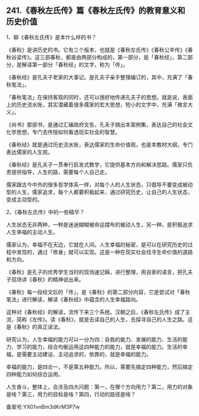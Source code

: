 ## 241.《春秋左氏传》篇《春秋左氏传》的教育意义和历史价值
1、聊《春秋左氏传》是本什么样的书？


《春秋》是讲历史的书。它有三个版本，也就是《春秋左氏传》《春秋公羊传》《春秋谷梁传》。这三部春秋，都是由两部分构成的，第一部分，是「春秋经」，第二部分，是解读第一部分「春秋经」的文字，称为「传」。


《春秋经》是孔夫子老家的大事记。是孔夫子亲手整理编订的，其中，充满了「春秋笔法」。


「春秋笔法」在保持客观的同时，还可以很好地传递孔夫子的思想。就是说，表面上的历史流水账，其实潜藏着很多儒家的宏大思想，短小的文字中，充满「微言大义」。


《尚书》那部书，是通过汇编政府文告，孔夫子搞出本案例集，表达自己的社会文化学思想，专门去传授如何看透现实社会的智慧。


《春秋经》就是通过历史流水账，表达儒家的生命价值观，也是本教材大纲，专门表达儒家的人生观。


《春秋经》是孔夫子一贯奉行启发式教学，它提供基本方向和解决思路。儒家只负责提供指导，人生的路，需要每个人自己走。


儒家跟古今中外的很多哲学体系一样，对每个人的人生状态，只倡导不要变成被动型的人生，儒家追求，每个人都要积极起来，通过研究历史，让自己的人生状态，变成主动型的。


2、《春秋左氏传》中的一些精华？


人生状态无非两种，一种是迷迷糊糊被命运摆布的被动人生，另一种，是积极追求人生幸福的主动人生。


儒家认为，幸福不在天边，它就在人间。人生幸福的秘密，是可以在研究历史的过程中发现的，通过「修身」就可以实现。这是一种在现实社会找寻生命价值的道路和方向。


《春秋》是孔子的优秀学生当时的现场速记稿，进行整理，用自家的语言，把孔夫子现场讲《春秋》的精神说出来。


《春秋》每一段经文后的「传」，是《春秋》的第二部分内容，它是尝试对「春秋笔法」进行解读，解读《春秋经》中蕴含的人生幸福路向。


这种对《春秋经》的解读，流传下来三个系统。汉朝之后，《春秋左氏传》成了主流，简称《左传》。读《春秋》，就是去读自己的人生，去探寻自己的人生之路。这是《春秋》的真正读法。


研究认为，人生幸福的能力可以一分为四：自我的能力、发展的能力、生活的能力、学习的能力，综合均衡运用这四种能力的能力，就是幸福的能力。生活的幸福，是需要主动建设、主动追求的，依靠的，就是幸福的能力。


幸福的能力，是四合一，不是第五种能力。所以，需要先搞定四种能力，然后搞定四种能力如何综合运用。


人生奋斗，整体上，会涉及四大问题：第一，在哪个方向用力？第二，用力的对象是啥？第三，用力的目标是啥？第四，行动的路径是啥？


备案号:YX01vnBm3dKrM3P7w

